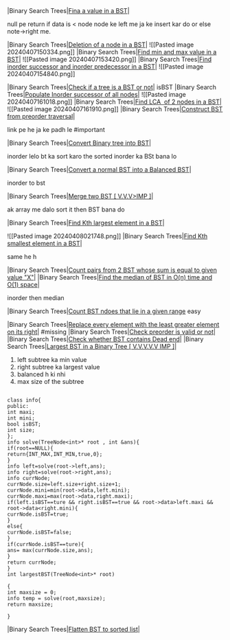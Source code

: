 |     |     |
| --- | --- |
 
|Binary Search Trees|[Fina a value in a BST](https://www.geeksforgeeks.org/binary-search-tree-set-1-search-and-insertion/)|

null pe return if data is < node node ke left me ja ke insert kar do or else note->right me.

|Binary Search Trees|[Deletion of a node in a BST](https://leetcode.com/problems/delete-node-in-a-bst/)|
![[Pasted image 20240407150334.png]]
|Binary Search Trees|[Find min and max value in a BST](https://practice.geeksforgeeks.org/problems/minimum-element-in-bst/1)|
![[Pasted image 20240407153420.png]]
|Binary Search Trees|[Find inorder successor and inorder predecessor in a BST](https://practice.geeksforgeeks.org/problems/predecessor-and-successor/1)|
![[Pasted image 20240407154840.png]]

|Binary Search Trees|[Check if a tree is a BST or not](https://practice.geeksforgeeks.org/problems/check-for-bst/1)|
isBST
|Binary Search Trees|[Populate Inorder successor of all nodes](https://practice.geeksforgeeks.org/problems/populate-inorder-successor-for-all-nodes/1)|
![[Pasted image 20240407161018.png]]
|Binary Search Trees|[Find LCA  of 2 nodes in a BST](https://practice.geeksforgeeks.org/problems/lowest-common-ancestor-in-a-bst/1)|
![[Pasted image 20240407161910.png]]
|Binary Search Trees|[Construct BST from preorder traversal](https://www.geeksforgeeks.org/construct-bst-from-given-preorder-traversa/)|

link pe he ja ke padh le #important 

|Binary Search Trees|[Convert Binary tree into BST](https://practice.geeksforgeeks.org/problems/binary-tree-to-bst/1)|

inorder lelo bt ka
sort karo
the sorted inorder ka BSt bana lo

|Binary Search Trees|[Convert a normal BST into a Balanced BST](https://www.geeksforgeeks.org/convert-normal-bst-balanced-bst/)|

inorder to bst

|Binary Search Trees|[Merge two BST [ V.V.V>IMP ]](https://www.geeksforgeeks.org/merge-two-balanced-binary-search-trees/)|

ak array me dalo
sort it
then BST bana do

|Binary Search Trees|[Find Kth largest element in a BST](https://practice.geeksforgeeks.org/problems/kth-largest-element-in-bst/1)|

![[Pasted image 20240408021748.png]]
|Binary Search Trees|[Find Kth smallest element in a BST](https://practice.geeksforgeeks.org/problems/find-k-th-smallest-element-in-bst/1)|

same he h

|Binary Search Trees|[Count pairs from 2 BST whose sum is equal to given value "X"](https://practice.geeksforgeeks.org/problems/brothers-from-different-root/1)|
|Binary Search Trees|[Find the median of BST in O(n) time and O(1) space](https://www.geeksforgeeks.org/find-median-bst-time-o1-space/)|

inorder then median

|Binary Search Trees|[Count BST ndoes that lie in a given range](https://practice.geeksforgeeks.org/problems/count-bst-nodes-that-lie-in-a-given-range/1)
easy

|Binary Search Trees|[Replace every element with the least greater element on its right](https://www.geeksforgeeks.org/replace-every-element-with-the-least-greater-element-on-its-right/)|
#missing 
|Binary Search Trees|[Check preorder is valid or not](https://practice.geeksforgeeks.org/problems/preorder-to-postorder/0)|
|Binary Search Trees|[Check whether BST contains Dead end](https://practice.geeksforgeeks.org/problems/check-whether-bst-contains-dead-end/1)|
|Binary Search Trees|[Largest BST in a Binary Tree [ V.V.V.V.V IMP ]](https://practice.geeksforgeeks.org/problems/largest-bst/1)|
1. left subtree ka min value
2. right subtree ka largest value
3. balanced h ki nhi
4. max size of the subtree

```
  
class info{
public:
int maxi;
int mini;
bool isBST;
int size;
};
info solve(TreeNode<int>* root , int &ans){
if(root==NULL){
return{INT_MAX,INT_MIN,true,0};
}
info left=solve(root->left,ans);
info right=solve(root->right,ans);
info currNode;
currNode.size=left.size+right.size+1;
currNode.mini=min(root->data,left.mini);
currNode.maxi=max(root->data,right.maxi);
if(left.isBST==ture && right.isBST==true && root->data>left.maxi && root->data<right.mini){
currNode.isBST=true;
}
else{
currNode.isBST=false;
}
if(currNode.isBST==ture){
ans= max(currNode.size,ans);
}
return currNode;
}
int largestBST(TreeNode<int>* root)

{
int maxsize = 0;
info temp = solve(root,maxsize);
return maxsize;

}
```
|Binary Search Trees|[Flatten BST to sorted list](https://www.geeksforgeeks.org/flatten-bst-to-sorted-list-increasing-order/)|